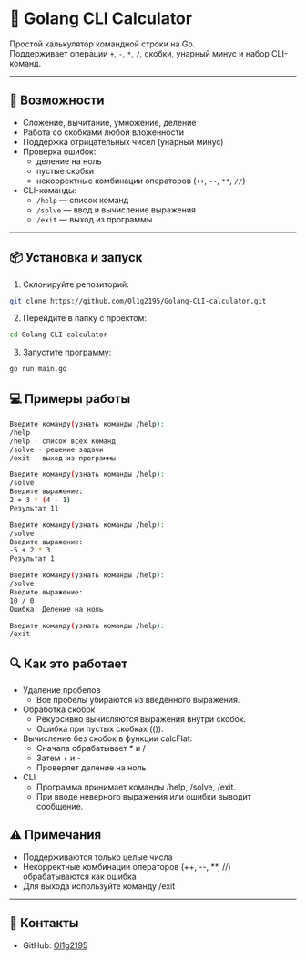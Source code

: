 # 🧮 Golang CLI Calculator

Простой калькулятор командной строки на Go.  
Поддерживает операции `+`, `-`, `*`, `/`, скобки, унарный минус и набор CLI-команд.

---

## 🚀 Возможности

- Сложение, вычитание, умножение, деление
- Работа со скобками любой вложенности
- Поддержка отрицательных чисел (унарный минус)
- Проверка ошибок:
  - деление на ноль
  - пустые скобки
  - некорректные комбинации операторов (`++`, `--`, `**`, `//`)
- CLI-команды:
  - `/help` — список команд
  - `/solve` — ввод и вычисление выражения
  - `/exit` — выход из программы

---

## 📦 Установка и запуск

1. Склонируйте репозиторий:
```bash
git clone https://github.com/Ol1g2195/Golang-CLI-calculator.git
```
2. Перейдите в папку с проектом:
```bash
cd Golang-CLI-calculator
```
3. Запустите программу:
```bash
go run main.go
```
## 💻 Примеры работы
```bash
Введите команду(узнать команды /help):
/help
/help - список всех команд
/solve - решение задачи
/exit - выход из программы
```
```bash
Введите команду(узнать команды /help):
/solve
Введите выражение:
2 + 3 * (4 - 1)
Результат 11
```
```bash
Введите команду(узнать команды /help):
/solve
Введите выражение:
-5 + 2 * 3
Результат 1
```
```bash
Введите команду(узнать команды /help):
/solve
Введите выражение:
10 / 0
Ошибка: Деление на ноль
```
```bash
Введите команду(узнать команды /help):
/exit
```
## 🔍 Как это работает
- Удаление пробелов
  - Все пробелы убираются из введённого выражения.
- Обработка скобок
  - Рекурсивно вычисляются выражения внутри скобок.
  - Ошибка при пустых скобках (()).
- Вычисление без скобок в функции calcFlat:
  - Сначала обрабатывает * и /
  - Затем + и -
  - Проверяет деление на ноль
- CLI
  - Программа принимает команды /help, /solve, /exit.
  - При вводе неверного выражения или ошибки выводит сообщение.
## ⚠️ Примечания
- Поддерживаются только целые числа
- Некорректные комбинации операторов (++, --, **, //) обрабатываются как ошибка
- Для выхода используйте команду /exit
---

## 📌 Контакты

- GitHub: [Ol1g2195](https://github.com/Ol1g2195)
